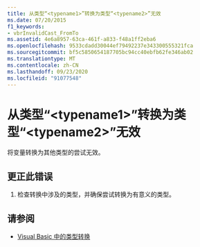 ```yaml
---
title: 从类型“<typename1>”转换为类型“<typename2>”无效
ms.date: 07/20/2015
f1_keywords:
- vbrInvalidCast_FromTo
ms.assetid: 4e6a8957-63ca-461f-a833-f48a1ff2eba6
ms.openlocfilehash: 9533cdadd30044ef79492237e343300555321fca
ms.sourcegitcommit: bf5c5850654187705bc94cc40ebfb62fe346ab02
ms.translationtype: MT
ms.contentlocale: zh-CN
ms.lasthandoff: 09/23/2020
ms.locfileid: "91077548"
---
```

# <a name="cast-from-type-typename1-to-type-typename2-is-not-valid"></a>从类型“\<typename1>”转换为类型“\<typename2>”无效

将变量转换为其他类型的尝试无效。  
  
## <a name="to-correct-this-error"></a>更正此错误  
  
1. 检查转换中涉及的类型，并确保尝试转换为有意义的类型。  
  
## <a name="see-also"></a>请参阅

- [Visual Basic 中的类型转换](../programming-guide/language-features/data-types/type-conversions.md)
